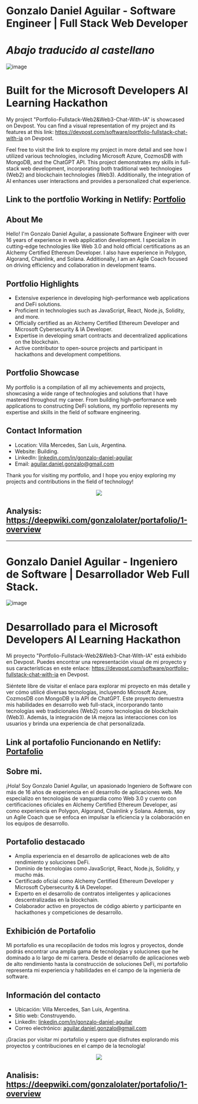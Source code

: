 # Gonzalo Daniel Aguilar - Software Engineer | Full Stack Web Developer
# *Abajo traducido al castellano*

![image](https://github.com/gonzalolater/portafolio/assets/42863568/bfeb85a4-e013-4bb5-a8ab-444eb59ecfe2)

# Built for the Microsoft Developers AI Learning Hackathon 

My project "Portfolio-Fullstack-Web2&Web3-Chat-With-IA" is showcased on Devpost. You can find a visual representation of my project and its features at this link: https://devpost.com/software/portfolio-fullstack-chat-with-ia on Devpost.

Feel free to visit the link to explore my project in more detail and see how I utilized various technologies, including Microsoft Azure, CozmosDB with MongoDB, and the ChatGPT API. This project demonstrates my skills in full-stack web development, incorporating both traditional web technologies (Web2) and blockchain technologies (Web3). Additionally, the integration of AI enhances user interactions and provides a personalized chat experience.

## Link to the portfolio Working in Netlify: [Portfolio](https://main--portfolio-aguilar-gonzalo-daniel.netlify.app/)

## About Me
Hello! I'm Gonzalo Daniel Aguilar, a passionate Software Engineer with over 16 years of experience in web application development. I specialize in cutting-edge technologies like Web 3.0 and hold official certifications as an Alchemy Certified Ethereum Developer. I also have experience in Polygon, Algorand, Chainlink, and Solana. Additionally, I am an Agile Coach focused on driving efficiency and collaboration in development teams.

## Portfolio Highlights
- Extensive experience in developing high-performance web applications and DeFi solutions.
- Proficient in technologies such as JavaScript, React, Node.js, Solidity, and more.
- Officially certified as an Alchemy Certified Ethereum Developer and Microsoft Cybersecurity & IA Developer.
- Expertise in developing smart contracts and decentralized applications on the blockchain.
- Active contributor to open-source projects and participant in hackathons and development competitions.

## Portfolio Showcase
My portfolio is a compilation of all my achievements and projects, showcasing a wide range of technologies and solutions that I have mastered throughout my career. From building high-performance web applications to constructing DeFi solutions, my portfolio represents my expertise and skills in the field of software engineering.

## Contact Information
- Location: Villa Mercedes, San Luis, Argentina.
- Website: Building.
- LinkedIn: [linkedin.com/in/gonzalo-daniel-aguilar](https://www.linkedin.com/in/gonzalo-daniel-aguilar)
- Email: [aguilar.daniel.gonzalo@gmail.com](mailto:aguilar.daniel.gonzalo@gmail.com)

Thank you for visiting my portfolio, and I hope you enjoy exploring my projects and contributions in the field of technology!

<p align="center">
  <img src="https://i.ibb.co/Y2TXsqw/IMG-20240719-WA0014.jpg" />
</p>

## Analysis: https://deepwiki.com/gonzalolater/portafolio/1-overview

-----------------------------------------------------------

# Gonzalo Daniel Aguilar - Ingeniero de Software | Desarrollador Web Full Stack.

![image](https://github.com/gonzalolater/portafolio/assets/42863568/d4ac6f3c-2c35-4aae-bc89-8c4dcfa30b04)

# Desarrollado para el Microsoft Developers AI Learning Hackathon 

Mi proyecto "Portfolio-Fullstack-Web2&Web3-Chat-With-IA" está exhibido en Devpost. Puedes encontrar una representación visual de mi proyecto y sus características en este enlace: https://devpost.com/software/portfolio-fullstack-chat-with-ia en Devpost.

Siéntete libre de visitar el enlace para explorar mi proyecto en más detalle y ver cómo utilicé diversas tecnologías, incluyendo Microsoft Azure, CozmosDB con MongoDB y la API de ChatGPT. Este proyecto demuestra mis habilidades en desarrollo web full-stack, incorporando tanto tecnologías web tradicionales (Web2) como tecnologías de blockchain (Web3). Además, la integración de IA mejora las interacciones con los usuarios y brinda una experiencia de chat personalizada.

## Link al portafolio Funcionando en Netlify: [Portafolio](https://main--portfolio-aguilar-gonzalo-daniel.netlify.app/)

## Sobre mi.
¡Hola! Soy Gonzalo Daniel Aguilar, un apasionado Ingeniero de Software con más de 16 años de experiencia en el desarrollo de aplicaciones web. Me especializo en tecnologías de vanguardia como Web 3.0 y cuento con certificaciones oficiales en Alchemy Certified Ethereum Developer, así como experiencia en Polygon, Algorand, Chainlink y Solana. Además, soy un Agile Coach que se enfoca en impulsar la eficiencia y la colaboración en los equipos de desarrollo.

## Portafolio destacado
- Amplia experiencia en el desarrollo de aplicaciones web de alto rendimiento y soluciones DeFi.
- Dominio de tecnologías como JavaScript, React, Node.js, Solidity, y mucho más.
- Certificado oficial como Alchemy Certified Ethereum Developer y Microsoft Cybersecurity & IA Developer.
- Experto en el desarrollo de contratos inteligentes y aplicaciones descentralizadas en la blockchain.
- Colaborador activo en proyectos de código abierto y participante en hackathones y competiciones de desarrollo.

## Exhibición de Portafolio
Mi portafolio es una recopilación de todos mis logros y proyectos, donde podrás encontrar una amplia gama de tecnologías y soluciones que he dominado a lo largo de mi carrera. Desde el desarrollo de aplicaciones web de alto rendimiento hasta la construcción de soluciones DeFi, mi portafolio representa mi experiencia y habilidades en el campo de la ingeniería de software.

## Información del contacto
- Ubicación: Villa Mercedes, San Luis, Argentina.
- Sitio web: Construyendo.
- LinkedIn: [linkedin.com/in/gonzalo-daniel-aguilar](https://www.linkedin.com/in/gonzalo-daniel-aguilar)
- Correo electrónico: [aguilar.daniel.gonzalo@gmail.com](mailto:aguilar.daniel.gonzalo@gmail.com)

¡Gracias por visitar mi portafolio y espero que disfrutes explorando mis proyectos y contribuciones en el campo de la tecnología!

<p align="center">
  <img src="https://i.ibb.co/Y2TXsqw/IMG-20240719-WA0014.jpg" />
</p>

## Analisis: https://deepwiki.com/gonzalolater/portafolio/1-overview
